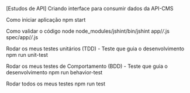 [Estudos de API] Criando interface para consumir dados da API-CMS

Como iniciar aplicação
npm start

Como validar o código
node node_modules/jshint/bin/jshint app/*/*.js spec/app/*/*.js

Rodar os meus testes unitários (TDD) - Teste que guia o desenvolvimento
npm run unit-test

Rodar os meus testes de Comportamento (BDD) - Teste que guia o desenvolvimento
npm run behavior-test

Rodar todos os meus testes
npm run test
